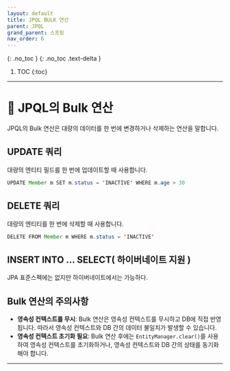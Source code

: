 ```yaml
---
layout: default
title: JPQL BULK 연산
parent: JPQL
grand_parent: 스프링
nav_order: 6
---
```


{: .no_toc }
{: .no_toc .text-delta }

1. TOC
{:toc}

---

# 🚀 JPQL의 Bulk 연산

JPQL의 Bulk 연산은 대량의 데이터를 한 번에 변경하거나 삭제하는 연산을 말합니다. 

## UPDATE 쿼리

대량의 엔티티 필드를 한 번에 업데이트할 때 사용합니다.

```java
UPDATE Member m SET m.status = 'INACTIVE' WHERE m.age > 30
```

## DELETE 쿼리

대량의 엔티티를 한 번에 삭제할 때 사용합니다.

```java
DELETE FROM Member m WHERE m.status = 'INACTIVE'
```

## INSERT INTO ... SELECT( 하이버네이트 지원 )

JPA 표준스펙에는 없지만 하이버네이트에서는 가능하다.

## Bulk 연산의 주의사항

- **영속성 컨텍스트를 무시**: Bulk 연산은 영속성 컨텍스트를 무시하고 DB에 직접 반영됩니다. 따라서 영속성 컨텍스트와 DB 간의 데이터 불일치가 발생할 수 있습니다.
- **영속성 컨텍스트 초기화 필요**: Bulk 연산 후에는 `EntityManager.clear()`를 사용하여 영속성 컨텍스트를 초기화하거나, 영속성 컨텍스트와 DB 간의 상태를 동기화해야 합니다.
---